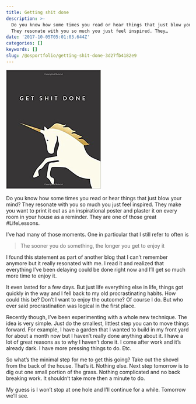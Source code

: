 ```yaml
---
title: Getting shit done
description: >-
  Do you know how some times you read or hear things that just blow your mind?
  They resonate with you so much you just feel inspired. They…
date: '2017-10-05T05:01:03.644Z'
categories: []
keywords: []
slug: /@osportfolio/getting-shit-done-3d27fb4182e9
---
```


![](img/1__vYmBTBmSv4l1bbJMLWDbjw.jpeg)

Do you know how some times you read or hear things that just blow your mind? They resonate with you so much you just feel inspired. They make you want to print it out as an inspirational poster and plaster it on every room in your house as a reminder. They are one of those great #LifeLessons.

I’ve had many of those moments. One in particular that I still refer to often is

> The sooner you do something, the longer you get to enjoy it

I found this statement as part of another blog that I can’t remember anymore but it really resonated with me. I read it and realized that everything I’ve been delaying could be done right now and I’ll get so much more time to enjoy it.

It even lasted for a few days. But just life everything else in life, things got quickly in the way and I fell back to my old procrastinating habits. How could this be? Don’t I want to enjoy the outcome? Of course I do. But who ever said procrastination was logical in the first place.

Recently though, I’ve been experimenting with a whole new technique. The idea is very simple. Just do the smallest, littlest step you can to move things forward. For example, I have a garden that I wanted to build in my front yard for about a month now but I haven’t really done anything about it. I have a lot of great reasons as to why I haven’t done it. I come after work and it’s already dark. I have more pressing things to do. Etc.

So what’s the minimal step for me to get this going? Take out the shovel from the back of the house. That’s it. Nothing else. Next step tomorrow is to dig out one small portion of the grass. Nothing complicated and no back breaking work. It shouldn’t take more then a minute to do.

My guess is I won’t stop at one hole and I’ll continue for a while. Tomorrow we’ll see.